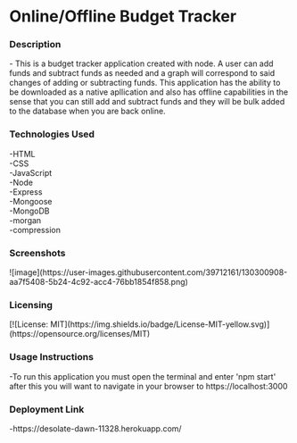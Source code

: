<h1>Online/Offline Budget Tracker</h1>

<h3>Description</h3>
- This is a budget tracker application created with node. A user can add funds and subtract funds as needed and a graph will correspond to said changes of adding or subtracting funds. This application has the ability to be downloaded as a native apllication and also has offline capabilities in the sense that you can still add and subtract funds and they will be bulk added to the database when you are back online.

<h3>Technologies Used</h3>
-HTML<br>
-CSS<br>
-JavaScript<br>
-Node<br>
-Express<br>
-Mongoose<br>
-MongoDB<br>
-morgan<br>
-compression

<h3>Screenshots</h3>
![image](https://user-images.githubusercontent.com/39712161/130300908-aa7f5408-5b24-4c92-acc4-76bb1854f858.png)

<h3>Licensing</h3>
 [![License: MIT](https://img.shields.io/badge/License-MIT-yellow.svg)](https://opensource.org/licenses/MIT)
 
<h3>Usage Instructions</h3>
-To run this application you must open the terminal and enter 'npm start' after this you will want to navigate in your browser to https://localhost:3000

<h3>Deployment Link</h3>
-https://desolate-dawn-11328.herokuapp.com/ 
